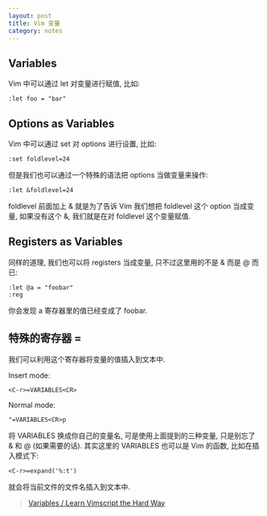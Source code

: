 ```yaml
---
layout: post
title: Vim 变量
category: notes
---
```

## Variables

Vim 中可以通过 let 对变量进行赋值, 比如:

    :let foo = "bar"

## Options as Variables

Vim 中可以通过 set 对 options 进行设置, 比如:

    :set foldlevel=24

但是我们也可以通过一个特殊的语法把 options 当做变量来操作:

    :let &foldlevel=24

foldlevel 前面加上 & 就是为了告诉 Vim 我们想把 foldlevel 这个 option 当成变量, 如果没有这个 &, 
我们就是在对 foldlevel 这个变量赋值.

## Registers as Variables

同样的道理, 我们也可以将 registers 当成变量, 只不过这里用的不是 & 而是 @ 而已:

    :let @a = "foobar"
    :reg

你会发现 a 寄存器里的值已经变成了 foobar.

## 特殊的寄存器 =

我们可以利用这个寄存器将变量的值插入到文本中.

Insert mode:

    <C-r>=VARIABLES<CR>

Normal mode:

    "=VARIABLES<CR>p

将 VARIABLES 换成你自己的变量名, 可是使用上面提到的三种变量, 只是别忘了 & 和 @ (如果需要的话).
其实这里的 VARIABLES 也可以是 Vim 的函数, 比如在插入模式下:

    <C-r>=expand('%:t')

就会将当前文件的文件名插入到文本中.

> [Variables / Learn Vimscript the Hard Way](http://learnvimscriptthehardway.stevelosh.com/chapters/19.html)
